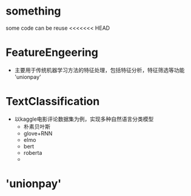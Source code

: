 # something
some code can be reuse
<<<<<<< HEAD

# FeatureEngeering
- 主要用于传统机器学习方法的特征处理，包括特征分析，特征筛选等功能
'unionpay'
# TextClassification
- 以kaggle电影评论数据集为例，实现多种自然语言分类模型
    - 朴素贝叶斯
    - glove+RNN
    - elmo
    - bert
    - roberta
    -

	
# 'unionpay'